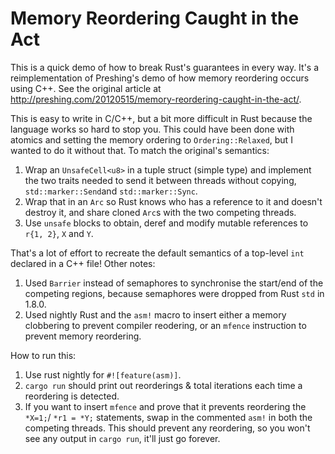 # Memory Reordering Caught in the Act

This is a quick demo of how to break Rust's guarantees in every way. It's a
reimplementation of Preshing's demo of how memory reordering occurs using C++.
See the original article at
http://preshing.com/20120515/memory-reordering-caught-in-the-act/.

This is easy to write in C/C++, but a bit more difficult in Rust because the
language works so hard to stop you. This could have been done with atomics and
setting the memory ordering to `Ordering::Relaxed`, but I wanted to do it
without that. To match the original's semantics:

1. Wrap an `UnsafeCell<u8>` in a tuple struct (simple type) and implement the
   two traits needed to send it between threads without copying,
   `std::marker::Send`and `std::marker::Sync`.
2. Wrap that in an `Arc` so Rust knows who has a reference to it and doesn't
   destroy it, and share cloned `Arc`s with the two competing threads.
3. Use `unsafe` blocks to obtain, deref and modify mutable references to `r{1,
   2}`, `X` and `Y`.

That's a lot of effort to recreate the default semantics of a top-level `int`
declared in a C++ file! Other notes:

1. Used `Barrier` instead of semaphores to synchronise the start/end of the competing
   regions, because semaphores were dropped from Rust `std` in 1.8.0.
2. Used nightly Rust and the `asm!` macro to insert either a memory clobbering to
   prevent compiler reodering, or an `mfence` instruction to prevent memory
   reordering.

How to run this:

1. Use rust nightly for `#![feature(asm)]`.
2. `cargo run` should print out reorderings & total iterations each time
   a reordering is detected.
2. If you want to insert `mfence` and prove that it prevents reordering the
   `*X=1;`/ `*r1 = *Y;` statements, swap in the commented `asm!` in both the
   competing threads. This should prevent any reordering, so you won't see any
   output in `cargo run`, it'll just go forever.
